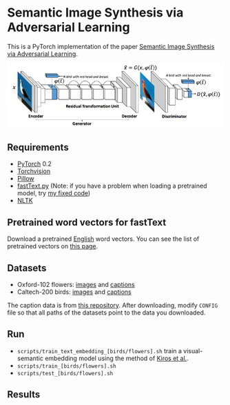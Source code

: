 # Semantic Image Synthesis via Adversarial Learning

This is a PyTorch implementation of the paper [Semantic Image Synthesis via Adversarial Learning](https://arxiv.org/abs/1707.06873).

![Model architecture](images/architecture.png)

## Requirements
- [PyTorch](https://github.com/pytorch/pytorch) 0.2
- [Torchvision](https://github.com/pytorch/vision)
- [Pillow](https://pillow.readthedocs.io/en/4.2.x/)
- [fastText.py](https://github.com/salestock/fastText.py) (Note: if you have a problem when loading a pretrained model, try [my fixed code](https://github.com/woozzu/fastText.py/tree/feature/udpate-fasttext-to-f24a781-fix))
- [NLTK](http://www.nltk.org)

## Pretrained word vectors for fastText
Download a pretrained [English](https://s3-us-west-1.amazonaws.com/fasttext-vectors/wiki.en.zip) word vectors. You can see the list of pretrained vectors on [this page](https://github.com/facebookresearch/fastText/blob/master/pretrained-vectors.md).

## Datasets
- Oxford-102 flowers: [images](http://www.robots.ox.ac.uk/~vgg/data/flowers/102) and [captions](https://drive.google.com/file/d/0B0ywwgffWnLLMl9uOU91MV80cVU/view?usp=sharing)
- Caltech-200 birds: [images](http://www.vision.caltech.edu/visipedia/CUB-200-2011.html) and [captions](https://drive.google.com/file/d/0B0ywwgffWnLLLUc2WHYzM0Q2eWc/view?usp=sharing)

The caption data is from [this repository](https://github.com/reedscot/icml2016). After downloading, modify `CONFIG` file so that all paths of the datasets point to the data you downloaded.

## Run
- `scripts/train_text_embedding_[birds/flowers].sh` train a visual-semantic embedding model using the method of [Kiros et al.](https://arxiv.org/abs/1411.2539).
- `scripts/train_[birds/flowers].sh`
- `scripts/test_[birds/flowers].sh`

## Results
